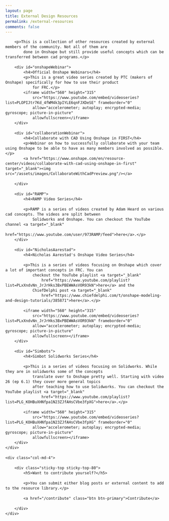 ```yaml
---
layout: page
title: External Design Resources
permalink: /external-resources
comments: false
---
```


<div class="row justify-content-between">
    <div class="col-md-8 pr-5">

        <p>This is a collection of other resources created by external members of the community. Not all of them are
            done in Onshape but still provide useful concepts which can be transferred between cad programs.</p>

        <div id="onshapeWebinar">
            <h4>Official Onshape Webinars</h4>
            <p>This is a great video series created by PTC (makers of Onshape) specifically for how to use their product
                for FRC.</p>
            <iframe width="560" height="315"
                src="https://www.youtube.com/embed/videoseries?list=PLOPIJtr7Kd_4fWM4k3pIYLE6qnFJXDeSE" frameborder="0"
                allow="accelerometer; autoplay; encrypted-media; gyroscope; picture-in-picture"
                allowfullscreen></iframe>
        </div>

        <div id="collaborationWebinar">
            <h4>Collaborate with CAD Using Onshape in FIRST</h4>
            <p>Webinar on how to successfully collaborate with your team using Onshape to be able to have as many members involved as possible.</p>
            <a href="https://www.onshape.com/en/resource-center/videos/collaborate-with-cad-using-onshape-in-first" target="_blank"><img src="/assets/images/CollaborateWithCadPreview.png"/></a>

        </div>

        <div id="RAMP">
            <h4>RAMP Video Series</h4>

            <p>RAMP is a series of videos created by Adam Heard on various cad concepts. The videos are split between
                Solidworks and Onshape. You can checkout the YouTube channel <a target="_blank"
                    href="https://www.youtube.com/user/973RAMP/feed">here</a>.</p>
        </div>

        <div id="NicholasAarestad">
            <h4>Nicholas Aarestad's Onshape Video Series</h4>

            <p>This is a series of videos focusing on Onshape which cover a lot of important concepts in FRC. You can
                checkout the YouTube playlist <a target="_blank"
                    href="https://www.youtube.com/playlist?list=PLxXndvNn_JrJrHks3BxPBEWWAsVOR93kN">here</a> and the
                ChiefDelphi post <a target="_blank"
                    href="https://www.chiefdelphi.com/t/onshape-modeling-and-design-tutorials/385871">here</a>.</p>

            <iframe width="560" height="315"
                src="https://www.youtube.com/embed/videoseries?list=PLxXndvNn_JrJrHks3BxPBEWWAsVOR93kN" frameborder="0"
                allow="accelerometer; autoplay; encrypted-media; gyroscope; picture-in-picture"
                allowfullscreen></iframe>
        </div>

        <div id="Simbots">
            <h4>Simbot Solidworks Series</h4>

            <p>This is a series of videos focusing on Solidworks. While they are in solidworks some of the concepts
                translate over to Onshape pretty well. Starting with video 26 (ep 6.1) they cover more general topics
                after teaching how to use Solidworks. You can checkout the YouTube playlist <a target="_blank"
                    href="https://www.youtube.com/playlist?list=PLG_KOHBuXHNfpa1N23ZJfAHsCVbe3fpXG">here</a>.</p>

            <iframe width="560" height="315"
                src="https://www.youtube.com/embed/videoseries?list=PLG_KOHBuXHNfpa1N23ZJfAHsCVbe3fpXG" frameborder="0"
                allow="accelerometer; autoplay; encrypted-media; gyroscope; picture-in-picture"
                allowfullscreen></iframe>
        </div>
    </div>

    <div class="col-md-4">

        <div class="sticky-top sticky-top-80">
            <h5>Want to contribute yourself?</h5>

            <p>You can submit either blog posts or external content to add to the resource library.</p>

            <a href="/contribute" class="btn btn-primary">Contribute</a>

        </div>
    </div>
</div>